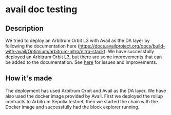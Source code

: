 # avail doc testing
 
## Description
We tried to deploy an Arbitrum Orbit L3 with Avail as the DA layer by following the documentation here (https://docs.availproject.org/docs/build-with-avail/Optimium/arbitrum-nitro/nitro-stack). We have successfully deployed an Arbitrum Orbit L3, but there are some improvements that can be added to the documentation. See [here](https://github.com/zt-9/avail-doc-testing/blob/main/avail%20with%20arbitrum%20orbit.md?plain=1) for issues and improvements.

## How it's made
The deployment has used Arbitrum Orbit and Avail as the DA layer. We have also used the docker image provided by Avail. First we deployed the rollup contracts to Arbitrum Sepolia testnet, then we started the chain with the Docker image and successfully had the block explorer running.
